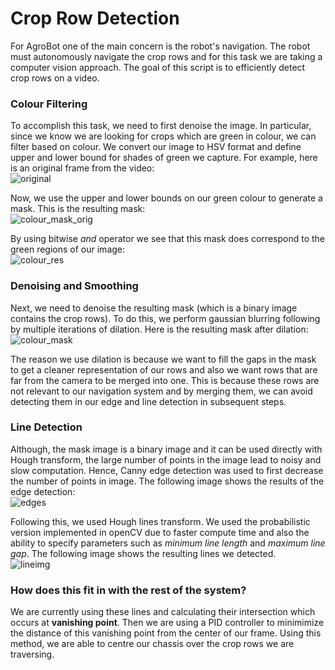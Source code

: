 # Crop Row Detection
For AgroBot one of the main concern is the robot's navigation. The robot must autonomously navigate the crop rows and for this task we are taking a computer vision approach. The goal of this script is to efficiently detect crop rows on a video.

### Colour Filtering 
To accomplish this task, we need to first denoise the image. In particular, since we know we are looking for crops which are green in colour, we can filter based on colour. We convert our image to HSV format and define upper and lower bound for shades of green we capture. For example, here is an original frame from the video:  
![original](https://user-images.githubusercontent.com/24803574/76119649-c9720b80-5fe7-11ea-8bcd-c252435a0ed9.png)

Now, we use the upper and lower bounds on our green colour to generate a mask. This is the resulting mask:  
![colour_mask_orig](https://user-images.githubusercontent.com/24803574/76119665-cf67ec80-5fe7-11ea-8c1f-2648eafdb0ac.png)

By using bitwise _and_ operator we see that this mask does correspond to the green regions of our image:  
![colour_res](https://user-images.githubusercontent.com/24803574/76119675-d42ca080-5fe7-11ea-8fdf-d7717e21d24b.png)

### Denoising and Smoothing
Next, we need to denoise the resulting mask (which is a binary image contains the crop rows). To do this, we perform gaussian blurring following by multiple iterations of dilation. Here is the resulting mask after dilation:  
![colour_mask](https://user-images.githubusercontent.com/24803574/76120133-c1669b80-5fe8-11ea-817d-6deae99e3d27.png)

The reason we use dilation is because we want to fill the gaps in the mask to get a cleaner representation of our rows and also we want rows that are far from the camera to be merged into one. This is because these rows are not relevant to our navigation system and by merging them, we can avoid detecting them in our edge and line detection in subsequent steps.

### Line Detection
Although, the mask image is a binary image and it can be used directly with Hough transform, the large number of points in the image lead to noisy and slow computation. Hence, Canny edge detection was used to first decrease the number of points in image. The following image shows the results of the edge detection:  
![edges](https://user-images.githubusercontent.com/24803574/76120380-45208800-5fe9-11ea-9148-a26522ea4417.png)

Following this, we used Hough lines transform. We used the probabilistic version implemented in openCV due to faster compute time and also the ability to specify parameters such as _minimum line length_ and _maximum line gap_. The following image shows the resulting lines we detected.  
![lineimg](https://user-images.githubusercontent.com/24803574/76120640-d132af80-5fe9-11ea-9db2-9124b5167203.png)

### How does this fit in with the rest of the system?
We are currently using these lines and calculating their intersection which occurs at **vanishing point**. Then we are using a PID controller to minimimize the distance of this vanishing point from the center of our frame. Using this method, we are able to centre our chassis over the crop rows we are traversing.

  
